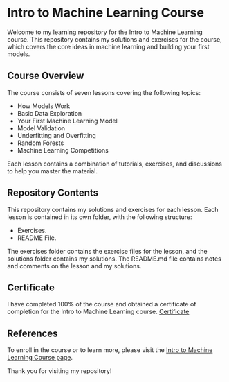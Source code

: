 # Intro to Machine Learning Course
Welcome to my learning repository for the Intro to Machine Learning course. This repository contains my solutions and exercises for the course, which covers the core ideas in machine learning and building your first models.

## Course Overview
The course consists of seven lessons covering the following topics:

* How Models Work
* Basic Data Exploration
* Your First Machine Learning Model
* Model Validation
* Underfitting and Overfitting
* Random Forests
* Machine Learning Competitions


Each lesson contains a combination of tutorials, exercises, and discussions to help you master the material.

## Repository Contents
This repository contains my solutions and exercises for each lesson. Each lesson is contained in its own folder, with the following structure:

* Exercises.
* README File.


The exercises folder contains the exercise files for the lesson, and the solutions folder contains my solutions. The README.md file contains notes and comments on the lesson and my solutions.

## Certificate
I have completed 100% of the course and obtained a certificate of completion for the Intro to Machine Learning course.
[Certificate](https://www.kaggle.com/learn/certification/edwarj/intro-to-machine-learning)

## References
To enroll in the course or to learn more, please visit the [Intro to Machine Learning Course page](https://www.kaggle.com/learn/intro-to-machine-learning?rvi=1).

Thank you for visiting my repository!
